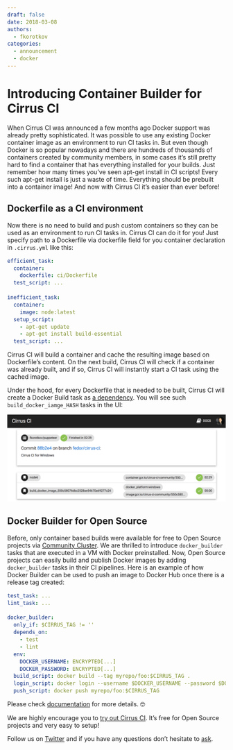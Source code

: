 ```yaml
---
draft: false
date: 2018-03-08
authors:
  - fkorotkov
categories:
  - announcement
  - docker
---
```


# Introducing Container Builder for Cirrus CI

When Cirrus CI was announced a few months ago Docker support was already pretty sophisticated. It was possible to use any existing Docker container image as an environment to run CI tasks in. But even though Docker is so popular nowadays and there are hundreds of thousands of containers created by community members, in some cases it’s still pretty hard to find a container that has everything installed for your builds. Just remember how many times you’ve seen apt-get install in CI scripts! Every such apt-get install is just a waste of time. Everything should be prebuilt into a container image! And now with Cirrus CI it’s easier than ever before!

<!-- more -->

## Dockerfile as a CI environment

Now there is no need to build and push custom containers so they can be used as an environment to run CI tasks in. Cirrus CI can do it for you! Just specify path to a Dockerfile via dockerfile field for you container declaration in `.cirrus.yml` like this:

```yaml
efficient_task:
  container:
    dockerfile: ci/Dockerfile
  test_script: ...

inefficient_task:
  container:
    image: node:latest
  setup_script:
    - apt-get update
    - apt-get install build-essential
  test_script: ...
```

Cirrus CI will build a container and cache the resulting image based on Dockerfile’s content. On the next build, Cirrus CI will check if a container was already built, and if so, Cirrus CI will instantly start a CI task using the cached image.

Under the hood, for every Dockerfile that is needed to be built, Cirrus CI will create a Docker Build task as [a dependency](https://cirrus-ci.org/guide/writing-tasks/#dependencies). You will see such `build_docker_iamge_HASH` tasks in the UI:

![](/blog/images/dockerfile-as-ci-environment.png)

## Docker Builder for Open Source

Before, only container based builds were available for free to Open Source projects via [Community Cluster](https://cirrus-ci.org/guide/supported-computing-services/#community-cluster). We are thrilled to introduce `docker_builder` tasks that are executed in a VM with Docker preinstalled. Now, Open Source projects can easily build and publish Docker images by adding `docker_builder` tasks in their CI pipelines. Here is an example of how Docker Builder can be used to push an image to Docker Hub once there is a release tag created:

```yaml
test_task: ...
lint_task: ...

docker_builder:
  only_if: $CIRRUS_TAG != ''
  depends_on: 
    - test
    - lint
  env:
    DOCKER_USERNAME: ENCRYPTED[...]
    DOCKER_PASSWORD: ENCRYPTED[...]
  build_script: docker build --tag myrepo/foo:$CIRRUS_TAG .
  login_script: docker login --username $DOCKER_USERNAME --password $DOCKER_PASSWORD
  push_script: docker push myrepo/foo:$CIRRUS_TAG
```

Please check [documentation](https://cirrus-ci.org/guide/docker-builder-vm/) for more details. 🤓

We are highly encourage you to [try out Cirrus CI](http://cirrus-ci.org/#/quick-start). It’s free for Open Source projects and very easy to setup!

Follow us on [Twitter](https://twitter.com/cirrus_labs) and if you have any questions don’t hesitate to [ask](http://cirrus-ci.org/#/support).
